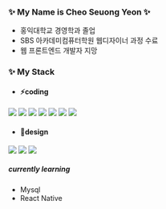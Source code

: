 ### ✨ My Name is Cheo Seuong Yeon ✨
+ 홍익대학교 경영학과 졸업
+ SBS 아카데미컴퓨터학원 웹디자이너 과정 수료
+ 웹 프론트엔드 개발자 지망

### ✨ My Stack

+ #### ⚡coding
<img src="https://img.shields.io/badge/HTML-eb4d4b?style=for-the-badge&logo=HTML5&logoColor=white">  <img src="https://img.shields.io/badge/CSS3-1572B6?style=for-the-badge&logo=CSS3&logoColor=white"/>  <img src="https://img.shields.io/badge/Node.js-339933?style=for-the-badge&logo=Node.js&logoColor=white"/>  <img src="https://img.shields.io/badge/jQuery-0769AD?style=for-the-badge&logo=jQuery&logoColor=white"/> <img src="https://img.shields.io/badge/MongoDB-47A248?style=for-the-badge&logo=MongoDB&logoColor=white"/>  <img src="https://img.shields.io/badge/React-61DAFB?style=for-the-badge&logo=React&logoColor=black"/>  <img src="https://img.shields.io/badge/JavaScript-F7DF1E?style=for-the-badge&logo=JavaScript&logoColor=black"/>

+ #### 🔭design
<img src="https://img.shields.io/badge/Adobe Photoshop-31A8FF?style=for-the-badge&logo=Adobe Photoshop&logoColor=white">  <img src="https://img.shields.io/badge/Adobe Illustrator-FF9A00?style=for-the-badge&logo=Adobe Illustrator&logoColor=white">  <img src="https://img.shields.io/badge/Adobe XD-FF61F6?style=for-the-badge&logo=Adobe XD&logoColor=white">

##### currently learning 
+ Mysql
+ React Native

<!--
**Choseoungyeon/Choseoungyeon** is a ✨ _special_ ✨ repository because its `README.md` (this file) appears on your GitHub profile.

Here are some ideas to get you started:

- 🔭 I’m currently working on ...
- 🌱 I’m currently learning ...
- 👯 I’m looking to collaborate on ...
- 🤔 I’m looking for help with ...
- 💬 Ask me about ...
- 📫 How to reach me: ...
- 😄 Pronouns: ...
- ⚡ Fun fact: ...👋
-->
